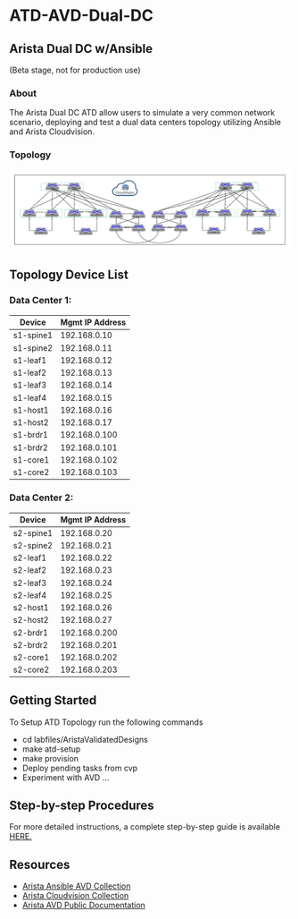 # ATD-AVD-Dual-DC

## Arista Dual DC w/Ansible

(Beta stage, not for production use)

### About

The Arista Dual DC ATD allow users to simulate a very common network scenario, deploying and test a dual data centers topology utilizing Ansible and Arista Cloudvision.

### Topology

![ATD - Dual DataCenter Topology](images/atd-topo.png "ATD Dual DataCenter")

## Topology Device List

### Data Center 1:

| Device    | Mgmt IP Address |
| -------   | --------------- |
| s1-spine1 | 192.168.0.10  |
| s1-spine2 | 192.168.0.11  |
| s1-leaf1  | 192.168.0.12  |
| s1-leaf2  | 192.168.0.13  |
| s1-leaf3  | 192.168.0.14  |
| s1-leaf4  | 192.168.0.15  |
| s1-host1  | 192.168.0.16  |
| s1-host2  | 192.168.0.17  |
| s1-brdr1  | 192.168.0.100 |
| s1-brdr2  | 192.168.0.101 |
| s1-core1  | 192.168.0.102 |
| s1-core2  | 192.168.0.103 |

### Data Center 2:

| Device    | Mgmt IP Address |
| ------    | --------------- |
| s2-spine1 | 192.168.0.20  |
| s2-spine2 | 192.168.0.21  |
| s2-leaf1  | 192.168.0.22  |
| s2-leaf2  | 192.168.0.23  |
| s2-leaf3  | 192.168.0.24  |
| s2-leaf4  | 192.168.0.25  |
| s2-host1  | 192.168.0.26  |
| s2-host2  | 192.168.0.27  |
| s2-brdr1  | 192.168.0.200 |
| s2-brdr2  | 192.168.0.201 |
| s2-core1  | 192.168.0.202 |
| s2-core2  | 192.168.0.203 |

## Getting Started

To Setup ATD Topology run the following commands
 - cd labfiles/AristaValidatedDesigns
 - make atd-setup
 - make provision
 - Deploy pending tasks from cvp
 - Experiment with AVD ...

 ## Step-by-step Procedures

 For more detailed instructions, a complete step-by-step guide is available [HERE.](./DEMO.md)

 ## Resources

 - [Arista Ansible AVD Collection](https://github.com/aristanetworks/ansible-avd)
 - [Arista Cloudvision Collection](https://github.com/aristanetworks/ansible-cvp)
 - [Arista AVD Public Documentation](https://www.avd.sh)